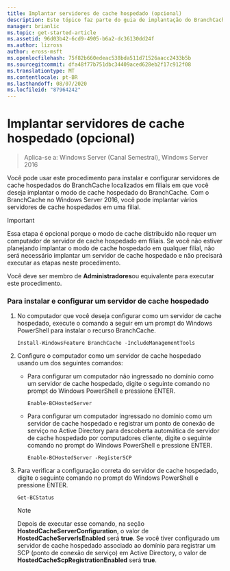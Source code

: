 ```yaml
---
title: Implantar servidores de cache hospedado (opcional)
description: Este tópico faz parte do guia de implantação do BranchCache para o Windows Server 2016, que demonstra como implantar o BranchCache em modos de cache distribuídos e hospedados para otimizar o uso de largura de banda WAN em filiais
manager: brianlic
ms.topic: get-started-article
ms.assetid: 96d03b42-6cd9-4905-b6a2-dc36130dd24f
ms.author: lizross
author: eross-msft
ms.openlocfilehash: 75f82b660edeac538bda511d71526aacc2433b5b
ms.sourcegitcommit: dfa48f77b751dbc34409aced628eb2f17c912f08
ms.translationtype: MT
ms.contentlocale: pt-BR
ms.lasthandoff: 08/07/2020
ms.locfileid: "87964242"
---
```

# <a name="deploy-hosted-cache-servers-optional"></a>Implantar servidores de cache hospedado (opcional)

>Aplica-se a: Windows Server (Canal Semestral), Windows Server 2016

Você pode usar este procedimento para instalar e configurar servidores de cache hospedados do BranchCache localizados em filiais em que você deseja implantar o modo de cache hospedado do BranchCache. Com o BranchCache no Windows Server 2016, você pode implantar vários servidores de cache hospedados em uma filial.

> [!IMPORTANT]
> Essa etapa é opcional porque o modo de cache distribuído não requer um computador de servidor de cache hospedado em filiais. Se você não estiver planejando implantar o modo de cache hospedado em qualquer filial, não será necessário implantar um servidor de cache hospedado e não precisará executar as etapas neste procedimento.

Você deve ser membro de **Administradores**ou equivalente para executar este procedimento.

### <a name="to-install-and-configure-a-hosted-cache-server"></a>Para instalar e configurar um servidor de cache hospedado

1.  No computador que você deseja configurar como um servidor de cache hospedado, execute o comando a seguir em um prompt do Windows PowerShell para instalar o recurso BranchCache.

    `Install-WindowsFeature BranchCache -IncludeManagementTools`

2.  Configure o computador como um servidor de cache hospedado usando um dos seguintes comandos:

    -   Para configurar um computador não ingressado no domínio como um servidor de cache hospedado, digite o seguinte comando no prompt do Windows PowerShell e pressione ENTER.

        `Enable-BCHostedServer`

    -   Para configurar um computador ingressado no domínio como um servidor de cache hospedado e registrar um ponto de conexão de serviço no Active Directory para descoberta automática de servidor de cache hospedado por computadores cliente, digite o seguinte comando no prompt do Windows PowerShell e pressione ENTER.

        `Enable-BCHostedServer -RegisterSCP`

3.  Para verificar a configuração correta do servidor de cache hospedado, digite o seguinte comando no prompt do Windows PowerShell e pressione ENTER.

    `Get-BCStatus`

    > [!NOTE]
    > Depois de executar esse comando, na seção **HostedCacheServerConfiguration**, o valor de **HostedCacheServerIsEnabled** será **true**. Se você tiver configurado um servidor de cache hospedado associado ao domínio para registrar um SCP (ponto de conexão de serviço) em Active Directory, o valor de **HostedCacheScpRegistrationEnabled** será **true**.


